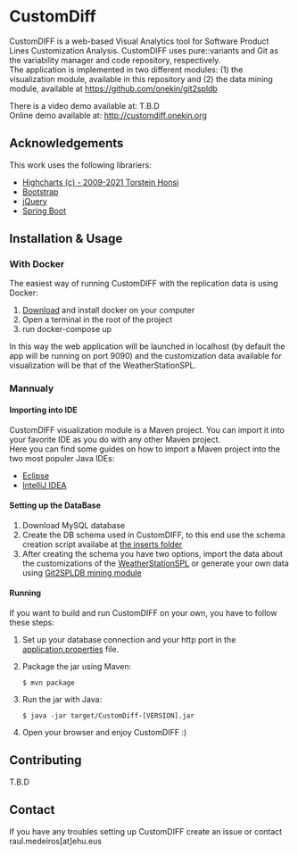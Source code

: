 # CustomDiff
CustomDIFF is a web-based Visual Analytics tool for Software Product Lines Customization Analysis. 
CustomDIFF uses pure::variants and Git as the  variability manager and code repository, respectively.\
The application is implemented in two different modules: (1) the visualization module, available in this repository and 
(2) the data mining module, available at https://github.com/onekin/git2spldb

There is a video demo available at: T.B.D \
Online demo available at: http://customdiff.onekin.org

## Acknowledgements

This work uses the following librariers:
* [Highcharts (c) - 2009-2021 Torstein Honsi](https://www.highcharts.com/blog/download/?=noncomm)
* [Bootstrap](http://getbootstrap.com)
* [jQuery](http://jquery.com)
* [Spring Boot](https://github.com/spring-projects/spring-boot)

## Installation & Usage

### With Docker
The easiest way of running CustomDIFF with the replication data is using Docker: 

1. [Download](https://www.docker.com/products/docker-desktop) and install docker on your computer 
2. Open a terminal in the root of the project
3. run docker-compose up

In this way the web application will be launched in localhost (by default the app will be running on port 9090)
and the customization data available for visualization will be that of the WeatherStationSPL.

### Mannualy
#### Importing into IDE
CustomDIFF visualization module is a Maven project. You can import it into your favorite IDE as you do with any other Maven project.\
Here you can find some guides on how to import a Maven project into the two most populer Java IDEs:
* [Eclipse](https://www.vogella.com/tutorials/EclipseMaven/article.html)
* [IntelliJ IDEA](https://www.jetbrains.com/help/idea/maven-support.html#maven_import_project_start)
#### Setting up the DataBase
1. Download MySQL database
2. Create the DB schema used in CustomDIFF, to this end use the schema creation script availabe at [the inserts folder](src/main/resources/META-INF/SQL-statements/create-db.sql)
3. After creating the schema you have two options, import the data about the customizations of the [WeatherStationSPL](src/main/resources/META-INF/SQL-statements/inserts-statements.sql)
or generate your own data using [Git2SPLDB mining module](https://github.com/onekin/git2spldb)

#### Running
If you want to build and run CustomDIFF on your own, you have to follow these steps:

1. Set up your database connection and your http port in the [application.properties](src/main/resources/application.properties) file. 
2. Package the jar using Maven:

     ``` $ mvn package  ```
3. Run the jar with Java:

     ``` $ java -jar target/CustomDiff-[VERSION].jar  ```
4. Open your browser and enjoy CustomDIFF :)   

## Contributing
T.B.D
     
## Contact
If you have any troubles setting up CustomDIFF create an issue or contact raul.medeiros[at]ehu.eus     
